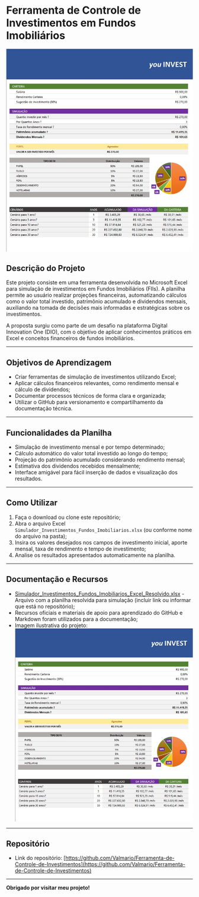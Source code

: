 # Ferramenta de Controle de Investimentos em Fundos Imobiliários

![Print do Excel](./Print.jpg)

## Descrição do Projeto

Este projeto consiste em uma ferramenta desenvolvida no Microsoft Excel para simulação de investimentos em Fundos Imobiliários (FIIs). A planilha permite ao usuário realizar projeções financeiras, automatizando cálculos como o valor total investido, patrimônio acumulado e dividendos mensais, auxiliando na tomada de decisões mais informadas e estratégicas sobre os investimentos.

A proposta surgiu como parte de um desafio na plataforma Digital Innovation One (DIO), com o objetivo de aplicar conhecimentos práticos em Excel e conceitos financeiros de fundos imobiliários.

---

## Objetivos de Aprendizagem

- Criar ferramentas de simulação de investimentos utilizando Excel;
- Aplicar cálculos financeiros relevantes, como rendimento mensal e cálculo de dividendos;
- Documentar processos técnicos de forma clara e organizada;
- Utilizar o GitHub para versionamento e compartilhamento da documentação técnica.

---

## Funcionalidades da Planilha

- Simulação de investimento mensal e por tempo determinado;
- Cálculo automático do valor total investido ao longo do tempo;
- Projeção do patrimônio acumulado considerando rendimento mensal;
- Estimativa dos dividendos recebidos mensalmente;
- Interface amigável para fácil inserção de dados e visualização dos resultados.

---

## Como Utilizar

1. Faça o download ou clone este repositório;
2. Abra o arquivo Excel `Simulador_Investimentos_Fundos_Imobiliarios.xlsx` (ou conforme nome do arquivo na pasta);
3. Insira os valores desejados nos campos de investimento inicial, aporte mensal, taxa de rendimento e tempo de investimento;
4. Analise os resultados apresentados automaticamente na planilha.

---

## Documentação e Recursos

- [Simulador_Investimentos_Fundos_Imobiliarios_Excel_Resolvido.xlsx](#) - Arquivo com a planilha resolvida para simulação (incluir link ou informar que está no repositório);
- Recursos oficiais e materiais de apoio para aprendizado do GitHub e Markdown foram utilizados para a documentação;
- Imagem ilustrativa do projeto:  
  ![Print do Excel](./Print.jpg)

---

## Repositório

- Link do repositório: [https://github.com/Valmario/Ferramenta-de-Controle-de-Investimentos](https://github.com/Valmario/Ferramenta-de-Controle-de-Investimentos)

---

**Obrigado por visitar meu projeto!**
